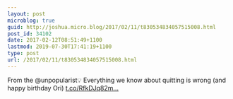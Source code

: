 ```yaml
---
layout: post
microblog: true
guid: http://joshua.micro.blog/2017/02/11/t830534834057515008.html
post_id: 34102
date: 2017-02-12T08:51:49+1100
lastmod: 2019-07-30T17:41:19+1100
type: post
url: /2017/02/11/t830534834057515008.html
---
```

From the @unpopularist💡 Everything we know about quitting is wrong (and happy birthday Ori) [t.co/RfkDJq82m...](https://t.co/RfkDJq82m1)
